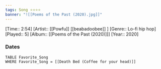 ```yaml
---
tags: Song ⭐⭐⭐⭐ 
banner: "![[Poems of the Past (2020).jpg]]"
---
```

[Time:: 2:54]
[Artist:: [[Powfu]] [[beabadoobee]] ]
[Genre:: Lo-fi hip hop]
[Played:: 5]
[Album:: [[Poems of the Past (2020)]]]
[Year:: 2020]
### Dates
````dataview
TABLE Favorite_Song
WHERE Favorite_Song = [[Death Bed (Coffee for your head)]]
````